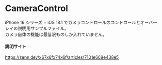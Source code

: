 # CameraControl

iPhone 16 シリーズ + iOS 18.1 でカメラコントロールのコントロールとオーバーレイの説明用サンプルファイル。<br>
カメラ自体の機能は最低限ものしか入れていません。

#### 説明サイト
https://zenn.dev/x67x6fx74x6f/articles/7101e609e438e5
